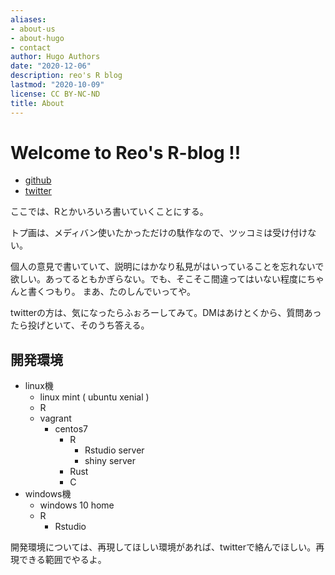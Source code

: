 ```yaml
---
aliases:
- about-us
- about-hugo
- contact
author: Hugo Authors
date: "2020-12-06"
description: reo's R blog
lastmod: "2020-10-09"
license: CC BY-NC-ND
title: About
---
```


# Welcome to Reo's R-blog !!

* [github](https://github.com/mareup/)
* [twitter](https://twitter.com/mar_eup/)

ここでは、Rとかいろいろ書いていくことにする。

トプ画は、メディバン使いたかっただけの駄作なので、ツッコミは受け付けない。

個人の意見で書いていて、説明にはかなり私見がはいっていることを忘れないで欲しい。あってるともかぎらない。でも、そこそこ間違ってはいない程度にちゃんと書くつもり。
  まあ、たのしんでいってや。

twitterの方は、気になったらふぉろーしてみて。DMはあけとくから、質問あったら投げといて、そのうち答える。

## 開発環境

* linux機
    * linux mint ( ubuntu xenial )
    * R
    * vagrant
        * centos7
            * R
                * Rstudio server
                * shiny server
            * Rust
            * C
* windows機
    * windows 10 home
    * R
        * Rstudio

開発環境については、再現してほしい環境があれば、twitterで絡んでほしい。再現できる範囲でやるよ。

